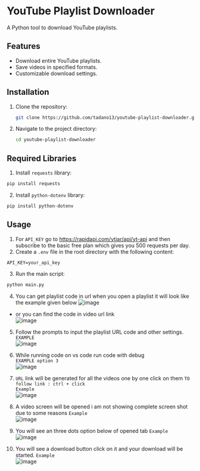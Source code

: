 # YouTube Playlist Downloader

A Python tool to download YouTube playlists.

## Features

- Download entire YouTube playlists.
- Save videos in specified formats.
- Customizable download settings.

## Installation

1. Clone the repository:
   ```bash
   git clone https://github.com/tadano13/youtube-playlist-downloader.git
   ```
2. Navigate to the project directory:
   ```bash
   cd youtube-playlist-downloader
   ```
## Required Libraries

1. Install `requests` library:<br>
```sh
pip install requests
```
2. Install `python-dotenv` library:<br>
```sh
pip install python-dotenv
```

## Usage

1. For `API_KEY` go to https://rapidapi.com/ytjar/api/yt-api and then subscribe to the basic free plan which gives you 500 requests per day.<br>
2. Create a `.env` file in the root directory with the following content:
```env
API_KEY=your_api_key
```
3. Run the main script:
```bash
python main.py
```
4. You can get playlist code in url when you open a playlist it will look like the example given below
![image](https://github.com/user-attachments/assets/631f13b8-f956-40f1-9d0f-4051b2ca5135)<br>
- or you can find the code in video url link <br>
![image](https://github.com/user-attachments/assets/d48b8e94-92e1-472b-8cf4-e5b834e4f4cc)

5. Follow the prompts to input the playlist URL code and other settings.<br>
`EXAMPLE`<br>
![image](https://github.com/user-attachments/assets/b2881fe9-2c78-4ca2-b558-3ed25ab5ada1)

6. While running code on vs code run code with debug <br>
`EXAMPLE option 3`<br>
![image](https://github.com/user-attachments/assets/71c7576d-472d-4563-bc32-8d3ad73a19de)

7. `URL` link will be generated for all the videos one by one click on them `TO follow link : ctrl + click` <br>
`Example`<br>
![image](https://github.com/user-attachments/assets/de0c44ea-71fe-4675-a93d-57f456416389)

8. A video screen will be opened i am not showing complete screen shot due to some reasons
`Example`<br>
![image](https://github.com/user-attachments/assets/390fce41-28d0-4744-a7ef-ad0db90ea8c2)

9. You will see an three dots option below of opened tab
`Example`<br>
![image](https://github.com/user-attachments/assets/fe1d3ede-1579-4f21-999e-27417ed54096)

10. You will see a download button click on it and your download will be started.
`Example`<br>
![image](https://github.com/user-attachments/assets/deb06924-fba8-4225-b324-e5a0cc9c0084)



